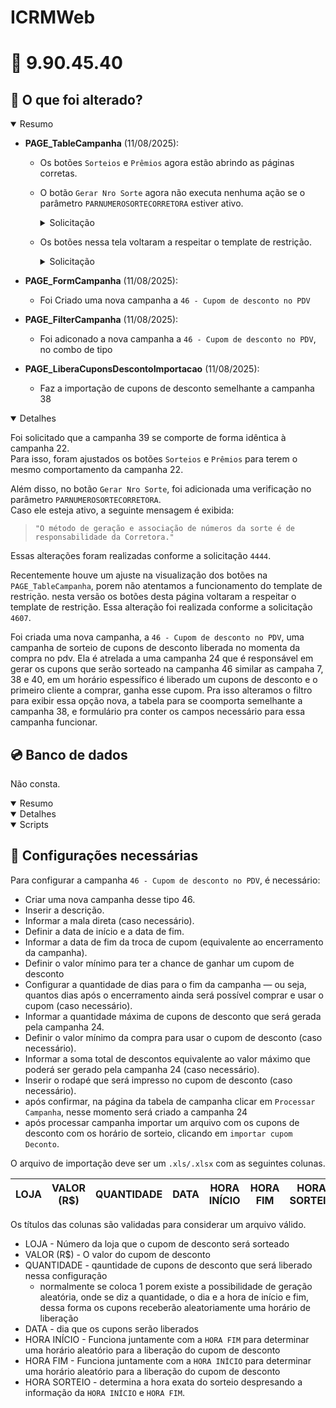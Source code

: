 # ICRMWeb

# :file_folder: 9.90.45.40

## :memo: O que foi alterado?

<details open>
<summary>Resumo</summary>

- **PAGE_TableCampanha** (11/08/2025):
  - Os botões `Sorteios` e `Prêmios` agora estão abrindo as páginas corretas.
  - O botão `Gerar Nro Sorte` agora não executa nenhuma ação se o parâmetro `PARNUMEROSORTECORRETORA` estiver ativo.

    <details> 
    <summary>Solicitação</summary>

    `4444` - Ajustes para a nova campanha do tipo 39 - Número da Sorte por Produtos.

    </details>

  - Os botões nessa tela voltaram a respeitar o template de restrição.

    <details> 
      <summary>Solicitação</summary>

      `4607` - Rotina de bloqueio de grupo e usuário

    </details>

- **PAGE_FormCampanha** (11/08/2025):
  
  - Foi Criado uma nova campanha a `46 - Cupom de desconto no PDV`
  
- **PAGE_FilterCampanha** (11/08/2025):
  
  - Foi adiconado a nova campanha a `46 - Cupom de desconto no PDV`, no combo de tipo

- **PAGE_LiberaCuponsDescontoImportacao** (11/08/2025):
  
  - Faz a importação de cupons de desconto semelhante a campanha 38
  
</details>

<details open>
<summary>Detalhes</summary>

Foi solicitado que a campanha 39 se comporte de forma idêntica à campanha 22.  
Para isso, foram ajustados os botões `Sorteios` e `Prêmios` para terem o mesmo comportamento da campanha 22.

Além disso, no botão `Gerar Nro Sorte`, foi adicionada uma verificação no parâmetro `PARNUMEROSORTECORRETORA`.  
Caso ele esteja ativo, a seguinte mensagem é exibida:

> `"O método de geração e associação de números da sorte é de responsabilidade da Corretora."`

Essas alterações foram realizadas conforme a solicitação `4444`.

Recentemente houve um ajuste na visualização dos botões na `PAGE_TableCampanha`, porem não atentamos a funcionamento do template de restrição. nesta versão os botões desta página voltaram a respeitar o template de restrição. Essa alteração foi realizada conforme a solicitação `4607`.

Foi criada uma nova campanha, a `46 - Cupom de desconto no PDV`, uma campanha de sorteio de cupons de desconto liberada no momenta da compra no pdv. Ela é atrelada a uma campanha 24 que é responsável em gerar os cupons que serão sorteado na campanha 46 similar as campaha 7, 38 e 40, em um horário espessífico é liberado um cupons de desconto e o primeiro cliente a comprar, ganha esse cupom. Pra isso alteramos o filtro para exibir essa opção nova, a tabela para se coomporta semelhante a campanha 38, e formulário pra conter os campos necessário para essa campanha funcionar.

</details>

## :cd: Banco de dados

Não consta.

<details open>
<summary>Resumo</summary>
</details>

<details open>
<summary>Detalhes</summary>
</details>

<details open>
<summary>Scripts</summary>
</details>

## :wrench: Configurações necessárias

Para configurar a campanha `46 - Cupom de desconto no PDV`, é necessário:
  
  - Criar uma nova campanha desse tipo 46.
  - Inserir a descrição.
  - Informar a mala direta (caso necessário).
  - Definir a data de início e a data de fim.
  - Informar a data de fim da troca de cupom (equivalente ao encerramento da campanha).
  - Definir o valor mínimo para ter a chance de ganhar um cupom de desconto
  - Configurar a quantidade de dias para o fim da campanha — ou seja, quantos dias após o encerramento ainda será possível comprar e usar o cupom (caso necessário).
  - Informar a quantidade máxima de cupons de desconto que será gerada pela campanha 24.
  - Definir o valor mínimo da compra para usar o cupom de desconto (caso necessário).
  - Informar a soma total de descontos equivalente ao valor máximo que poderá ser gerado pela campanha 24 (caso necessário).
  - Inserir o rodapé que será impresso no cupom de desconto (caso necessário).
  - após confirmar, na página da tabela de campanha clicar em `Processar Campanha`, nesse momento será criado a campanha 24
  - após processar campanha importar um arquivo com os cupons de desconto com os horário de sorteio, clicando em `importar cupom Deconto`.

O arquivo de importação deve ser um `.xls/.xlsx` com as seguintes colunas. 


| LOJA | VALOR (R$) | QUANTIDADE | DATA | HORA INÍCIO | HORA FIM | HORA SORTEIO
|---|---|---|---|---|---|--|

Os títulos das colunas são validadas para considerar um arquivo válido.
- LOJA - Número da loja que o cupom de desconto será sorteado
- VALOR (R$) - O valor do cupom de desconto
- QUANTIDADE - qauntidade de cupons de desconto que será liberado nessa configuração
  - normalmente se coloca 1 porem existe a possibilidade de geração aleatória, onde se diz a quantidade, o dia e a hora de início e fim, dessa forma os cupons receberão aleatoriamente uma horário de liberação
- DATA - dia que os cupons serão liberados
- HORA INÍCIO - Funciona juntamente com a `HORA FIM` para determinar uma horário aleatório para a liberação do cupom de desconto
- HORA FIM - Funciona juntamente com a `HORA INÍCIO` para determinar uma horário aleatório para a liberação do cupom de desconto
- HORA SORTEIO - determina a hora exata do sorteio despresando a informação da `HORA INÍCIO` e `HORA FIM`.